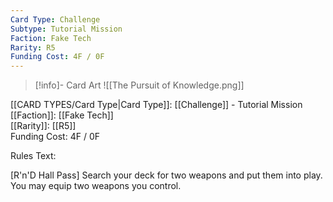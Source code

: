 ```yaml
---
Card Type: Challenge
Subtype: Tutorial Mission
Faction: Fake Tech
Rarity: R5
Funding Cost: 4F / 0F
---
```

> [!info]- Card Art
> ![[The Pursuit of Knowledge.png]]

[[CARD TYPES/Card Type|Card Type]]: [[Challenge]] - Tutorial Mission  
[[Faction]]: [[Fake Tech]]  
[[Rarity]]: [[R5]]  
Funding Cost: 4F / 0F  

Rules Text:  

[R'n'D Hall Pass] Search your deck for two weapons and put them into play. You may equip two weapons you control.  